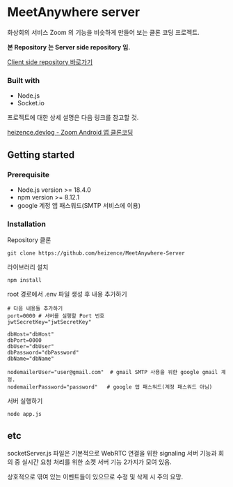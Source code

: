 #  MeetAnywhere server

화상회의 서비스 Zoom 의 기능을 비슷하게 만들어 보는 클론 코딩 프로젝트.

**본 Repository 는 Server side repository 임.** 

[Client side repository 바로가기](https://github.com/heizence/MeetAnywhere-Client)

### Built with

* Node.js
* Socket.io

프로젝트에 대한 상세 설명은 다음 링크를 참고할 것.

[heizence.devlog - Zoom Android 앱 클론코딩](https://heizence.github.io/posts/androidProject/)

## Getting started

### Prerequisite

- Node.js version >= 18.4.0
- npm version >= 8.12.1
- google 계정 앱 패스워드(SMTP 서비스에 이용)

### Installation

Repository 클론

```
git clone https://github.com/heizence/MeetAnywhere-Server
```

라이브러리 설치

```
npm install
```

root 경로에서 .env 파일 생성 후 내용 추가하기

```
# 다음 내용들 추가하기
port=0000 # 서버를 실행할 Port 번호
jwtSecretKey="jwtSecretKey"

dbHost="dbHost"
dbPort=0000
dbUser="dbUser"
dbPassword="dbPassword"
dbName="dbName"

nodemailerUser="user@gmail.com"  # gmail SMTP 사용을 위한 google gmail 계정.
nodemailerPassword="password"   # google 앱 패스워드(계정 패스워드 아님)
```

서버 실행하기

```
node app.js
```

## etc

socketServer.js 파일은 기본적으로 WebRTC 연결을 위한 signaling 서버 기능과 회의 중 실시간 요청 처리를 위한 소켓 서버 기능 2가지가 모여 있음.

상호적으로 엮여 있는 이벤트들이 있으므로 수정 및 삭제 시 주의 요망.
